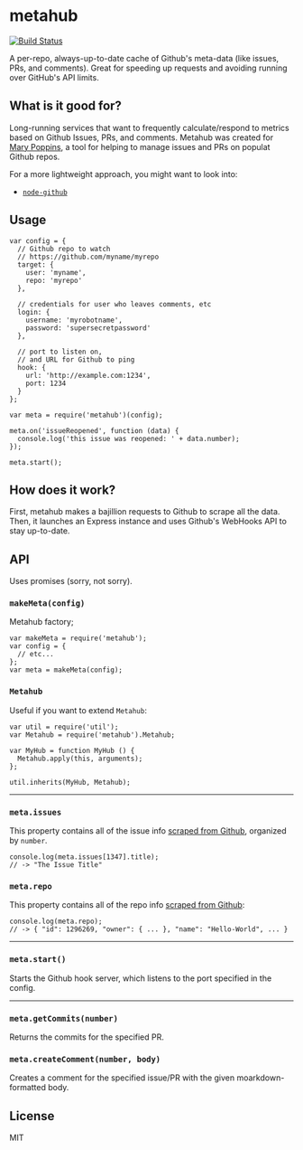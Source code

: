 # metahub

[![Build Status](https://travis-ci.org/btford/metahub.png)](https://travis-ci.org/btford/metahub)


A per-repo, always-up-to-date cache of Github's meta-data (like issues, PRs, and comments).
Great for speeding up requests and avoiding running over GitHub's API limits.

## What is it good for?
Long-running services that want to frequently calculate/respond to metrics based on Github Issues, PRs, and comments.
Metahub was created for [Mary Poppins](https://github.com/btford/mary-poppins), a tool for helping to manage issues and PRs on populat Github repos.

For a more lightweight approach, you might want to look into:

* [`node-github`](https://github.com/ajaxorg/node-github)

## Usage

```
var config = {
  // Github repo to watch
  // https://github.com/myname/myrepo
  target: {
    user: 'myname',
    repo: 'myrepo'
  },

  // credentials for user who leaves comments, etc
  login: {
    username: 'myrobotname',
    password: 'supersecretpassword'
  },

  // port to listen on,
  // and URL for Github to ping
  hook: {
    url: 'http://example.com:1234',
    port: 1234
  }
};

var meta = require('metahub')(config);

meta.on('issueReopened', function (data) {
  console.log('this issue was reopened: ' + data.number);
});

meta.start();
```

## How does it work?

First, metahub makes a bajillion requests to Github to scrape all the data.
Then, it launches an Express instance and uses Github's WebHooks API to stay up-to-date.


## API
Uses promises (sorry, not sorry).

### `makeMeta(config)`

Metahub factory;

```
var makeMeta = require('metahub');
var config = {
  // etc...
};
var meta = makeMeta(config);
```

### `Metahub`

Useful if you want to extend `Metahub`:

```
var util = require('util');
var Metahub = require('metahub').Metahub;

var MyHub = function MyHub () {
  Metahub.apply(this, arguments);
};

util.inherits(MyHub, Metahub);
```

-------------------------------------------------------------------------------

### `meta.issues`

This property contains all of the issue info [scraped from Github](http://developer.github.com/v3/issues/#get-a-single-issue), organized by `number`.

```
console.log(meta.issues[1347].title);
// -> "The Issue Title"
```


### `meta.repo`

This property contains all of the repo info [scraped from Github](http://developer.github.com/v3/repos/#get):

```
console.log(meta.repo);
// -> { "id": 1296269, "owner": { ... }, "name": "Hello-World", ... }
```

-------------------------------------------------------------------------------

### `meta.start()`

Starts the Github hook server, which listens to the port specified in the config.

-------------------------------------------------------------------------------

### `meta.getCommits(number)`

Returns the commits for the specified PR.

### `meta.createComment(number, body)`

Creates a comment for the specified issue/PR with the given moarkdown-formatted body.


## License
MIT
